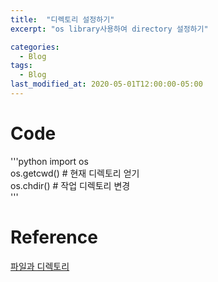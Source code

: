 ```yaml
---
title:  "디렉토리 설정하기"
excerpt: "os library사용하여 directory 설정하기"

categories:
  - Blog
tags:
  - Blog
last_modified_at: 2020-05-01T12:00:00-05:00
---
```


# Code
'''python
import os <br>
os.getcwd() # 현재 디렉토리 얻기 <br>
os.chdir() # 작업 디렉토리 변경 <br>
'''

# Reference
[파일과 디렉토리](http://pythonstudy.xyz/python/article/507-%ED%8C%8C%EC%9D%BC%EA%B3%BC-%EB%94%94%EB%A0%89%ED%86%A0%EB%A6%AC)

